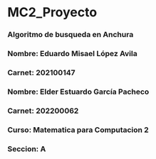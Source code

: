 # MC2_Proyecto
### Algoritmo de busqueda en Anchura
### Nombre: Eduardo Misael López Avila
### Carnet: 202100147
### Nombre: Elder Estuardo García Pacheco
### Carnet: 202200062
### Curso: Matematica para Computacion 2
### Seccion: A

